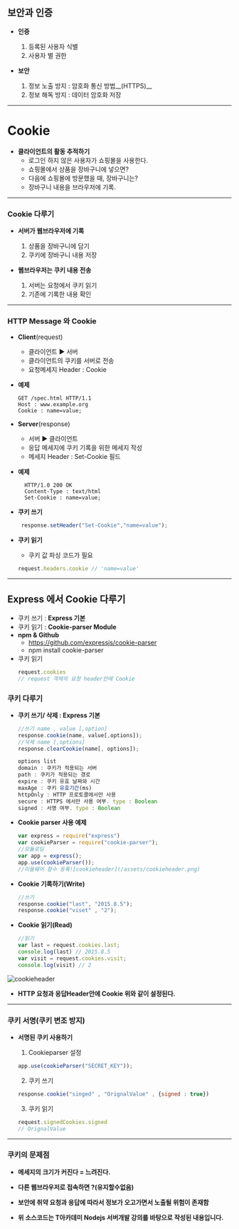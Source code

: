 ## 보안과 인증

  - __인증__
    1. 등록된 사용자 식별
    2. 사용자 별 권한

  - __보안__
    1. 정보 노출 방지 : 암호화 통신 방법__(HTTPS)__
    2. 정보 해독 방지 : 데이터 암호화 저장

---
# Cookie
  - __클라이언트의 활동 추적하기__
    - 로그인 하지 않은 사용자가 쇼핑몰을 사용한다.
    - 쇼핑몰에서 상품을 장바구니에 넣으면?
    - 다음에 쇼핑몰에 방문했을 때, 장바구니는?
    - 장바구니 내용을 브라우저에 기록.

---
### Cookie 다루기
  - __서버가 웹브라우저에 기록__
    1. 상품을 장바구니에 담기
    2. 쿠키에 장바구니 내용 저장


  - __웹브라우저는 쿠키 내용 전송__
    1. 서버는 요청에서 쿠키 읽기
    2. 기존에 기록한 내용 확인

---


### HTTP Message 와 Cookie
- __Client__(request)
  - 클라이언트 ▶ 서버
  - 클라이언트의 쿠키를 서버로 전송
  - 요청메세지 Header : Cookie


- __예제__
  ```
  GET /spec.html HTTP/1.1
  Host : www.example.org
  Cookie : name=value;
  ```

- __Server__(response)
    - 서버 ▶ 클라이언트
    - 응답 메세지에 쿠키 기록을 위한 메세지 작성
    - 메세지 Header : Set-Cookie 필드


- __예제__
    ```
      HTTP/1.0 200 OK
      Content-Type : text/html
      Set-Cookie : name=value;
    ```
- __쿠키 쓰기__
  ```javascript
   response.setHeader("Set-Cookie","name=value");
  ```

- __쿠키 읽기__
  - 쿠키 값 파싱 코드가 필요
  ```javascript
  request.headers.cookie // 'name=value'
  ```

---
## Express 에서 Cookie 다루기
  - 쿠키 쓰기 : __Express 기본__
  - 쿠키 읽기 : __Cookie-parser Module__
  - __npm & Github__
    - https://github.com/expressjs/cookie-parser
    - npm install cookie-parser
  - 쿠키 읽기
    ```javascript
    request.cookies
    // request 객체의 요청 header안에 Cookie
    ```

  ### 쿠키 다루기
  - __쿠키 쓰기/ 삭제 : Express 기본__

    ```javascript
    //쓰기 name , value [,option]
    response.cookie(name, value[,options]);
    //삭제 name [,options]
    response.clearCookie(name[, options]);

    options list
    domain : 쿠키가 적용되는 서버
    path : 쿠키가 적용되는 경로
    expire : 쿠키 유효 날짜와 시간
    maxAge : 쿠키 유효기간(ms)
    httpOnly : HTTP 프로토콜에서만 사용
    secure : HTTPS 에서만 사용 여부. type : Boolean
    signed : 서명 여부. type : Boolean
    ```

  - __Cookie parser 사용 예제__

    ```javascript
    var express = require("express")
    var cookieParser = require("cookie-parser");
    //모듈로딩
    var app = express();
    app.use(cookieParser());
    //미들웨어 함수 등록![cookieheader](/assets/cookieheader.png)
    ```

 - __Cookie 기록하기(Write)__

    ```javascript
    //쓰기
    response.cookie("last", "2015.8.5");
    response.cookie("viset" , "2");
    ```


 - __Cookie 읽기(Read)__

     ```javascript
     //읽기
    var last = request.cookies.last;
    console.log(last) // 2015.8.5
    var visit = request.cookies.visit;
    console.log(visit) // 2
     ```


![cookieheader](http://i.imgur.com/21ct2j1.png)
- __HTTP 요청과 응답Header안에  Cookie 위와 같이 설정된다.__
---

### 쿠키 서명(쿠키 변조 방지)

  - __서명된 쿠키 사용하기__

    1. Cookieparser 설정
      ```javascript
      app.use(cookieParser("SECRET_KEY"));
      ```
    2. 쿠키 쓰기
      ```javascript
      response.cookie("singed" , "OrignalValue" , {signed : true})
      ```

    3. 쿠키 읽기
      ```javascript
      request.signedCookies.signed
      // OrignalValue
      ```
---

### 쿠키의 문제점
  - __메세지의 크기가 커진다 = 느려진다.__

  - __다른 웹브라우저로 접속하면 ?(유지할수없음)__

  - __보안에 취약 요청과 응답에 따라서 정보가 오고가면서 노출될 위험이 존재함__



  - __위 소스코드는 T아카데미 Nodejs 서버개발 강의를 바탕으로 작성된 내용입니다.__
